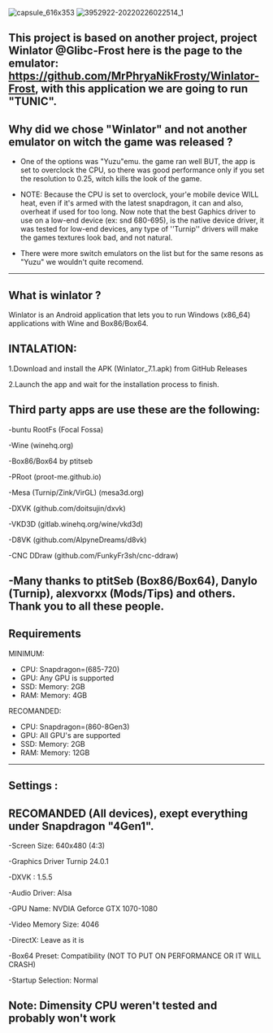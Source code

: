 
![capsule_616x353](https://github.com/user-attachments/assets/1a782388-f842-42f8-bb61-3a0933a78695) ![3952922-20220226022514_1](https://github.com/user-attachments/assets/8c838bac-e53c-4456-812c-a680d44fb0b5)



This project is based on another project, project Winlator @Glibc-Frost here is the page to the emulator: https://github.com/MrPhryaNikFrosty/Winlator-Frost, with this application we are going to run "TUNIC".
----------------------------------------------------------------------------------------------------------------------------
Why did we chose "Winlator" and not another emulator on witch the game was released ?
-----
- One of the options was "Yuzu"emu. the game ran well BUT, the app is set to overclock the CPU, so there was good performance only if you set the resolution to 0.25, witch kills the look of the game.

- NOTE: Because the CPU is set to overclock, your'e mobile device WILL heat, even if it's armed with the latest snapdragon, it can and also, overheat if used for too long. Now note that the best Gaphics driver to use on a low-end device (ex: snd 680-695), is the native device driver, it was tested for low-end devices, any type of ''Turnip'' drivers will make the games textures look bad, and not natural. 

- There were more switch emulators on the list but for the same resons as "Yuzu" we wouldn't quite recomend.
----------------------------------------------------------------------------------------------------------------------------
What is winlator ?
----------------------------------------------------------------------------------------------------------------------------
Winlator is an Android application that lets you to run Windows (x86_64) applications with Wine and Box86/Box64.


INTALATION: 
----------------------------------------------------------------------------------------------------------------------------
1.Download and install the APK (Winlator_7.1.apk) from GitHub Releases

2.Launch the app and wait for the installation process to finish.

Third party apps are use these are the following:
-------
-buntu RootFs
(Focal Fossa)

-Wine
(winehq.org)

-Box86/Box64
by ptitseb

-PRoot
(proot-me.github.io)

-Mesa
(Turnip/Zink/VirGL) (mesa3d.org)

-DXVK
(github.com/doitsujin/dxvk)

-VKD3D
(gitlab.winehq.org/wine/vkd3d)

-D8VK
(github.com/AlpyneDreams/d8vk)

-CNC DDraw
(github.com/FunkyFr3sh/cnc-ddraw)

-Many thanks to ptitSeb (Box86/Box64), Danylo (Turnip), alexvorxx (Mods/Tips) and others. Thank you to all these people.
------------------------------------------------------------------------------------------------------------------------
Requirements
------------------------------------------------------------------------------------------------------------------------
MINIMUM:
- CPU: Snapdragon=(685-720)
- GPU: Any GPU is supported
- SSD: Memory: 2GB
- RAM: Memory: 4GB


RECOMANDED:
- CPU: Snapdragon=(860-8Gen3)
- GPU: All GPU's are supported
- SSD: Memory: 2GB
- RAM: Memory: 12GB
- ---------------------------------------------------------------------------------------------------------------------- 
Settings :
------------------------------------------------------------------------------------------------------------------------
RECOMANDED (All devices), exept everything under Snapdragon "4Gen1".
-

-Screen Size: 640x480 (4:3)

-Graphics Driver Turnip 24.0.1

-DXVK : 1.5.5

-Audio Driver: Alsa

-GPU Name: NVDIA Geforce GTX 1070-1080

-Video Memory Size: 4046

-DirectX: Leave as it is

-Box64 Preset: Compatibility (NOT TO PUT ON PERFORMANCE OR IT WILL CRASH)

-Startup Selection: Normal

Note: Dimensity CPU weren't tested and probably won't work
-
